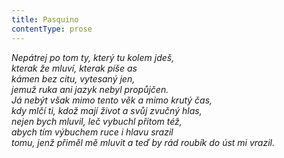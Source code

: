 ```yaml
---
title: Pasquino
contentType: prose
---
```


<section>

_Nepátrej po tom ty, který tu kolem jdeš,  
kterak že mluví, kterak píše as  
kámen bez citu, vytesaný jen,  
jemuž ruka ani jazyk nebyl propůjčen.  
Já nebýt však mimo tento věk a mimo krutý čas,  
kdy mlčí ti, kdož mají život a svůj zvučný hlas,  
nejen bych mluvil, leč vybuchl přitom též,  
abych tím výbuchem ruce i hlavu srazil  
tomu, jenž přiměl mě mluvit a teď by rád roubík do úst mi vrazil._

</section>
